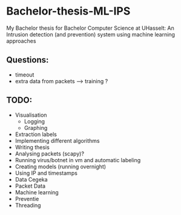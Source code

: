# Bachelor-thesis-ML-IPS
My Bachelor thesis for Bachelor Computer Science at UHasselt: An Intrusion detection (and prevention) system using machine learning approaches

## Questions:
- timeout
- extra data from packets --> training ?

## TODO:
- Visualisation
    * Logging
    * Graphing
- Extraction labels
- Implementing different algorithms
- Writing thesis
- Analysing packets (scapy)?
- Running virus/botnet in vm and automatic labeling
- Creating models (running overnight)
- Using IP and timestamps
- Data Cegeka
- Packet Data
- Machine learning
- Preventie
- Threading
